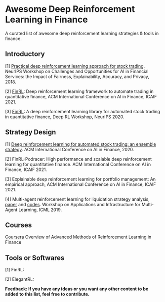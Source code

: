# Awesome Deep Reinforcement Learning in Finance
  A curated list of awesome deep reinforcement learning strategies & tools in finance.

## Introductory
[1] [Practical deep reinforcement learning approach for stock trading](https://arxiv.org/abs/1811.07522). NeurIPS Workshop on Challenges and Opportunities for AI in Financial Services: the Impact of Fairness, Explainability, Accuracy, and Privacy, 2018.

[2] [FinRL](https://papers.ssrn.com/sol3/papers.cfm?abstract_id=3955949): Deep reinforcement learning framework to automate trading in quantitative finance, ACM International Conference on AI in Finance, ICAIF 2021.

[3] [FinRL](https://arxiv.org/abs/2011.09607): A deep reinforcement learning library for automated stock trading in quantitative finance, Deep RL Workshop, NeurIPS 2020.

## Strategy Design

[1] [Deep reinforcement learning for automated stock trading: an ensemble strategy](https://papers.ssrn.com/sol3/papers.cfm?abstract_id=3690996). ACM International Conference on AI in Finance, 2020.

[2] FinRL-Podracer: High performance and scalable deep reinforcement learning for quantitative finance. ACM International Conference on AI in Finance, ICAIF 2021.

[3] Explainable deep reinforcement learning for portfolio management: An empirical approach, ACM International Conference on AI in Finance, ICAIF 2021.

[4] Multi-agent reinforcement learning for liquidation strategy analysis, [paper](https://arxiv.org/abs/1906.11046) and [codes](https://github.com/WenhangBao/Multi-Agent-RL-for-Liquidation). Workshop on Applications and Infrastructure for Multi-Agent Learning, ICML 2019.

## Courses

[Coursera](https://www.coursera.org/learn/advanced-methods-reinforcement-learning-finance) Overview of Advanced Methods of Reinforcement Learning in Finance

## Tools or Softwares

[1] FinRL: 

[2] ElegantRL:



**Feedback: If you have any ideas or you want any other content to be added to this list, feel free to contribute.**


